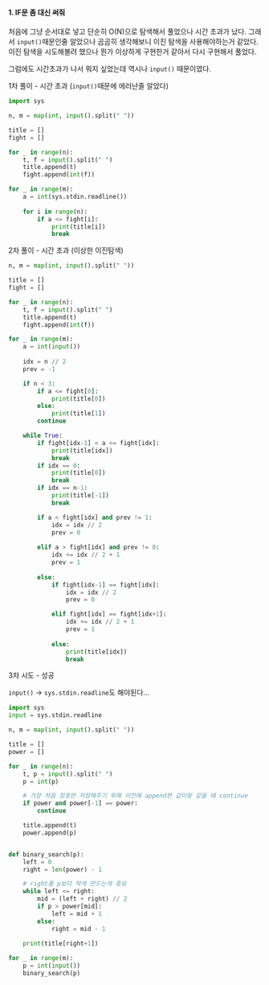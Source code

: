 #### 1. IF문 좀 대신 써줘

처음에 그냥 순서대로 넣고 단순히 O(N)으로 탐색해서 풀었으나 시간 초과가 났다. 그래서 `input()`때문인줄 알았으나 곰곰히 생각해보니 이진 탐색을 사용해야하는거 같았다.
이진 탐색을 시도해볼려 했으나 뭔가 이상하게 구현한거 같아서 다시 구현해서 풀었다.

그럼에도 시간초과가 나서 뭐지 싶었는데 역시나 `input()` 때문이였다.


1차 풀이 - 시간 초과 (`input()`때문에 에러난줄 알았다)
```python
import sys

n, m = map(int, input().split(" "))

title = []
fight = []

for _ in range(n):
    t, f = input().split(" ")
    title.append(t)
    fight.append(int(f))

for _ in range(m):
    a = int(sys.stdin.readline())
    
    for i in range(n):
        if a <= fight[i]:
            print(title[i])
            break
```

2차 풀이 - 시간 초과 (이상한 이진탐색)
```python
n, m = map(int, input().split(" "))

title = []
fight = []

for _ in range(n):
    t, f = input().split(" ")
    title.append(t)
    fight.append(int(f))

for _ in range(m):
    a = int(input())
    
    idx = n // 2
    prev = -1

    if n < 3:
        if a <= fight[0]:
            print(title[0])
        else:
            print(title[1])
        continue

    while True:
        if fight[idx-1] < a <= fight[idx]:
            print(title[idx])
            break
        if idx == 0:
            print(title[0])
            break
        if idx == n-1:
            print(title[-1])
            break

        if a < fight[idx] and prev != 1:
            idx = idx // 2
            prev = 0
        
        elif a > fight[idx] and prev != 0:
            idx += idx // 2 + 1
            prev = 1
        
        else:
            if fight[idx-1] == fight[idx]:
                idx = idx // 2
                prev = 0

            elif fight[idx] == fight[idx+1]:
                idx += idx // 2 + 1
                prev = 1
            
            else:
                print(title[idx])
                break
```

3차 시도 - 성공

`input()` -> `sys.stdin.readline`도 해야된다...

```python
import sys
input = sys.stdin.readline

n, m = map(int, input().split(" "))

title = []
power = []

for _ in range(n):
    t, p = input().split(" ")
    p = int(p)

    # 가장 처음 칭호만 저장해주기 위해 이전에 append한 값이랑 같을 때 continue
    if power and power[-1] == power:
        continue

    title.append(t)
    power.append(p)


def binary_search(p):
    left = 0
    right = len(power) - 1

    # right를 p보다 작게 만드는게 중요
    while left <= right:
        mid = (left + right) // 2
        if p > power[mid]:
            left = mid + 1
        else:
            right = mid - 1
        
    print(title[right+1])

for _ in range(m):
    p = int(input())
    binary_search(p)
```
